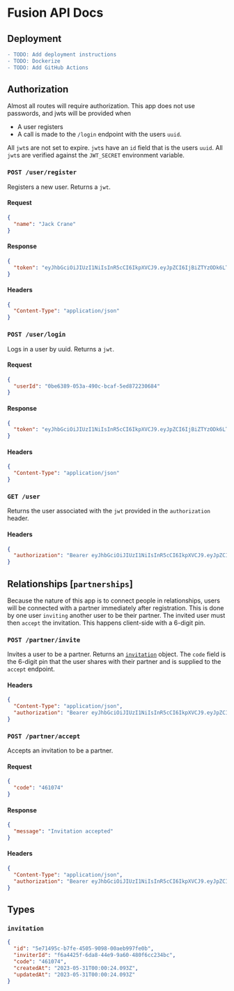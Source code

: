 # Fusion API Docs

## Deployment

```diff
- TODO: Add deployment instructions
- TODO: Dockerize
- TODO: Add GitHub Actions
```

## Authorization

Almost all routes will require authorization. This app does not use passwords, and jwts will be provided when

- A user registers
- A call is made to the `/login` endpoint with the users `uuid`.

All `jwt`s are not set to expire. `jwt`s have an `id` field that is the users `uuid`. All `jwt`s are verified against the `JWT_SECRET` environment variable.

### `POST /user/register`

Registers a new user. Returns a `jwt`.

#### Request

```json
{
  "name": "Jack Crane"
}
```

#### Response

```json
{
  "token": "eyJhbGciOiJIUzI1NiIsInR5cCI6IkpXVCJ9.eyJpZCI6IjBiZTYzODk6LTA1M2EtNDkwYy1iY2FjLTVlZDg3MjIzMDY4NCIsImlhdCI6MTY4NTQ5MTEzNCwiZXhwIjoxNjg2MDk1OTM0fQ.HORCY9SgG7ViaI_6XFnjazHntxC89yiquIipzQcpBso"
}
```

#### Headers

```json
{
  "Content-Type": "application/json"
}
```

### `POST /user/login`

Logs in a user by uuid. Returns a `jwt`.

#### Request

```json
{
  "userId": "0be6389-053a-490c-bcaf-5ed872230684"
}
```

#### Response

```json
{
  "token": "eyJhbGciOiJIUzI1NiIsInR5cCI6IkpXVCJ9.eyJpZCI6IjBiZTYzODk6LTA1M2EtNDkwYy1iY2FjLTVlZDg3MjIzMDY4NCIsImlhdCI6MTY4NTQ5MTEzNCwiZXhwIjoxNjg2MDk1OTM0fQ.HORCY9SgG7ViaI_6XFnjazHntxC89yiquIipzQcpBso"
}
```

#### Headers

```json
{
  "Content-Type": "application/json"
}
```

### `GET /user`

Returns the user associated with the `jwt` provided in the `authorization` header.

#### Headers

```json
{
  "authorization": "Bearer eyJhbGciOiJIUzI1NiIsInR5cCI6IkpXVCJ9.eyJpZCI6IjBiZTYzODk6LTA1M2EtNDkwYy1iY2FjLTVlZDg3MjIzMDY4NCIsImlhdCI6MTY4NTQ5MTEzNCwiZXhwIjoxNjg2MDk1OTM0fQ.HORCY9SgG7ViaI_6XFnjazHntxC89yiquIipzQcpBso"
}
```

## Relationships [`partnerships`]

Because the nature of this app is to connect people in relationships, users will be connected with a partner immediately after registration. This is done by one user `inviting` another user to be their partner. The invited user must then `accept` the invitation. This happens client-side with a 6-digit pin.

### `POST /partner/invite`

Invites a user to be a partner. Returns an [`invitation`](#invitation) object. The `code` field is the 6-digit pin that the user shares with their partner and is supplied to the `accept` endpoint.

#### Headers

```json
{
  "Content-Type": "application/json",
  "authorization": "Bearer eyJhbGciOiJIUzI1NiIsInR5cCI6IkpXVCJ9.eyJpZCI6IjBiZTYzODk6LTA1M2EtNDkwYy1iY2FjLTVlZDg3MjIzMDY4NCIsImlhdCI6MTY4NTQ5MTEzNCwiZXhwIjoxNjg2MDk1OTM0fQ.HORCY9SgG7ViaI_6XFnjazHntxC89yiquIipzQcpBso"
}
```

### `POST /partner/accept`

Accepts an invitation to be a partner.

#### Request

```json
{
  "code": "461074"
}
```

#### Response

```json
{
  "message": "Invitation accepted"
}
```

#### Headers

```json
{
  "Content-Type": "application/json",
  "authorization": "Bearer eyJhbGciOiJIUzI1NiIsInR5cCI6IkpXVCJ9.eyJpZCI6IjBiZTYzODk6LTA1M2EtNDkwYy1iY2FjLTVlZDg3MjIzMDY4NCIsImlhdCI6MTY4NTQ5MTEzNCwiZXhwIjoxNjg2MDk1OTM0fQ.HORCY9SgG7ViaI_6XFnjazHntxC89yiquIipzQcpBso"
}
```

## Types

### `invitation`

```json
{
  "id": "5e71495c-b7fe-4505-9098-00aeb997fe0b",
  "inviterId": "f6a4425f-6da8-44e9-9a60-480f6cc234bc",
  "code": "461074",
  "createdAt": "2023-05-31T00:00:24.093Z",
  "updatedAt": "2023-05-31T00:00:24.093Z"
}
```
